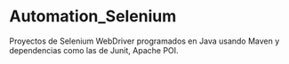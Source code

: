 # Automation_Selenium
Proyectos de Selenium WebDriver programados en Java usando Maven y dependencias como las de Junit, Apache POI.
